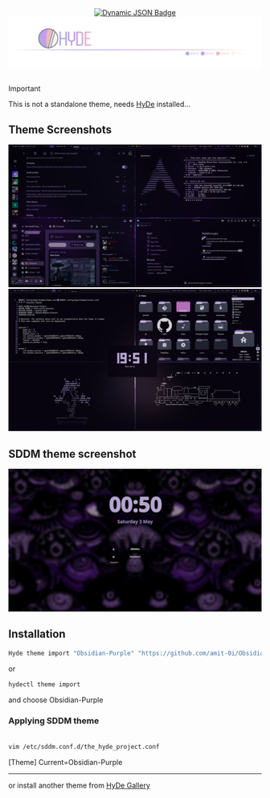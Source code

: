 <div align = center>
    <a href="https://discord.gg/tGGFXtND">
        <img alt="Dynamic JSON Badge" src="https://img.shields.io/badge/dynamic/json?url=https%3A%2F%2Fdiscordapp.com%2Fapi%2Finvites%2FmT5YqjaJFh%3Fwith_counts%3Dtrue&query=%24.approximate_member_count&suffix=%20members&style=for-the-badge&logo=discord&logoSize=auto&label=The%20HyDe%20Project&labelColor=ebbcba&color=c79bf0">    
    </a>
</div>
<div align = center><img src="https://raw.githubusercontent.com/prasanthrangan/hyprdots/main/Source/assets/hyde_banner.png"><br><br></div>

> [!IMPORTANT]
> This is not a standalone theme, needs [HyDe](https://github.com/HyDE-Project/HyDE) installed...

## Theme Screenshots
![t1](./screenshots/1.png)
![t2](./screenshots/2.png)

## SDDM theme screenshot
![t3](./screenshots/sddm.png)

## Installation
```sh
Hyde theme import "Obsidian-Purple" "https://github.com/amit-0i/Obsidian-Purple"
```

or

```sh
hydectl theme import
```

and choose Obsidian-Purple


### Applying SDDM theme

```sh

vim /etc/sddm.conf.d/the_hyde_project.conf

```
[Theme]
Current=Obsidian-Purple

---

or install another theme from [HyDe Gallery](https://github.com/kRHYME7/hyde-gallery)
